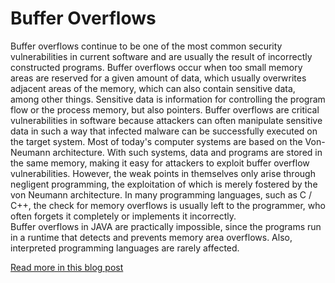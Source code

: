 # Buffer Overflows
Buffer overflows continue to be one of the most common security vulnerabilities in current software and are usually the result of incorrectly constructed programs. Buffer overflows occur when too small memory areas are reserved for a given amount of data, which usually overwrites adjacent areas of the memory, which can also contain sensitive data, among other things.
Sensitive data is information for controlling the program flow or the process memory, but also pointers.
Buffer overflows are critical vulnerabilities in software because attackers can often manipulate sensitive data in such a way that infected malware can be successfully executed on the target system.
Most of today's computer systems are based on the Von-Neumann architecture. With such systems, data and programs are stored in the same memory, making it easy for attackers to exploit buffer overflow vulnerabilities. However, the weak points in themselves only arise through negligent programming, the exploitation of which is merely fostered by the von Neumann architecture. In many programming languages, such as C / C++, the check for memory overflows is usually left to the programmer, who often forgets it completely or implements it incorrectly.   
Buffer overflows in JAVA are practically impossible, since the programs run in a runtime that detects and prevents memory area overflows. Also, interpreted programming languages are rarely affected.

[Read more in this blog post]([https://markusthill.github.io/buffer-overflows/](https://markusthill.github.io/blog/2024/buffer-overflows/))
